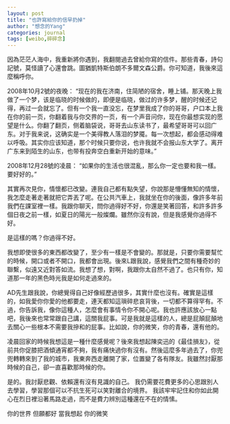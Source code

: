 ```yaml
---
layout: post
title: "也許寫給你的信早扔掉"
author: "想念的Yang"
categories: journal
tags: [weibo,碎碎念]
---
```


因為茫茫人海中，我重新將你遇到，我翻閱過去曾給你寫的信件。那些青春，詩句記號，莫怪讀了心還會跳。圖猶凱特斯伯朗不多爾文森公爵。你可知道，我後來這麼稱呼你。

2008年10月2號的夜晚：
“现在的我在济南，住简陋的宿舍，睡上铺。那天晚上我做了一个梦，该是临晓的时候做的，即便是临晓，做过的许多梦，醒的时候还记得，再过一会就忘了。但有一个我一直没忘，在梦里我成了你的哥哥，户口本上我在你的前一页，你翻着我与你交界的一页，有一个声音问你，现在你最想实现的愿望是什么。你翻了翻页，侧着脑袋说，哥哥去山东读书了，最希望哥哥可以回广东。对于我来说，这确实是一个美得教人落泪的梦魇。每一次想起，都会感动得难以呼吸。其实你应该知道，那个时候只要你说，也许我就不会报山东大学了。离开广东来到陌生的山东，也带有投奔空白重新开始的意味。”

2008年12月28號的凌晨：
“如果你的生活也很混亂，那么你一定也要和我一樣。要好好的。”

其實再次見你，情懷都已改變。連我自己都有點失望，你說那是懵懂無知的情懷，我怎麼走著走著就把它弄丟了呢。在公共汽車上，我就坐在你的後面，像許多年前我們在課室裡一樣。我跟你聊天，問你過得好不好，你還是笑著回答，和許多許多個日夜之前一樣，如夏日的陽光一般燦爛。雖然你沒有說，但是我感覺你過得不好。

是這樣的嗎？你過得不好。

我想即使很多的東西都改變了，至少有一樣是不會變的。那就是，只要你需要幫忙的時候，開口或者不開口，我都會出現。後來L跟我說，感覺我們之間有種奇妙的聯繫，似遠又近對答如流。我想了想，對啊，我跟你太自然不過了。也只有你，知道那一年的黑色時光我是如何走過來的。

AD先生跟我說，你總覺得自己好像經歷過很多，其實什麼也沒有。確實是這樣的，如我愛你你愛的他都要走，連天都知這瑣碎悲哀背後，一切都不算得罕有。不過，你告訴我，像你這種人，怎麼會有事情令你不開心呢。我也許應該放心一點吧，我後來也常常跟自己講，這關我屁事。可是我就是這樣的人，總是屁顛屁顛地去關心一些根本不需要我摻和的屁事。比如說，你的微笑，你的青春，還有他的。

凌晨回家的時候我想這是一種什麼感覺呢？後來我想起陳奕迅的《最佳損友》，從前共你促膝把酒傾通宵都不夠，我有痛快過你有沒有。然後這麼多年過去了，你兜兜轉轉來到了我的城市，我東奔西走離開了家，位置變了各有隊友。我雖然討厭那時候的自己，卻一直喜歡那時候的你。

是的。我討厭悲觀、依賴還有沒有見識的自己。
我仍需要花費更多的心思跟別人去學習，學習那個可以不抗生死可以笑對離合的境界。
我該牢牢記住和你如此開心在烈日裡沿著馬路走過，而不是費力辨別這種還在不在的情愫。

你的世界 但願都好
當我想起 你的微笑